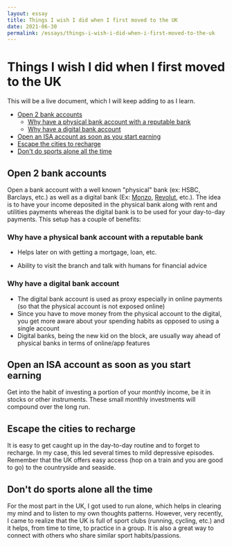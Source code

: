 ```yaml
---
layout: essay
title: Things I wish I did when I first moved to the UK
date: 2021-06-30
permalink: /essays/things-i-wish-i-did-when-i-first-moved-to-the-uk
---
```


# Things I wish I did when I first moved to the UK

This will be a live document, which I will keep adding to as I learn.

- [Open 2 bank accounts](#open-2-bank-accounts)
  - [Why have a physical bank account with a reputable bank](#why-have-a-physical-bank-account-with-a-reputable-bank)
  - [Why have a digital bank account](#why-have-a-digital-bank-account)
- [Open an ISA account as soon as you start earning](#open-an-isa-account-as-soon-as-you-start-earning)
- [Escape the cities to recharge](#escape-the-cities-to-recharge)
- [Don't do sports alone all the time](#dont-do-sports-alone-all-the-time)

## Open 2 bank accounts

Open a bank account with a well known "physical" bank (ex: HSBC, Barclays, etc.) as well as a digital bank (Ex: [Monzo](https://join.monzo.com/c/ygpphhl), [Revolut](https://revolut.com/referral/ahmadb0l!JUL2-22-AR), etc.). The idea is to have your income deposited in the physical bank along with rent and utilities payments whereas the digital bank is to be used for your day-to-day payments. This setup has a couple of benefits:

### Why have a physical bank account with a reputable bank

- Helps later on with getting a mortgage, loan, etc.

- Ability to visit the branch and talk with humans for financial advice

### Why have a digital bank account

- The digital bank account is used as proxy especially in online payments (so that the physical account is not exposed online)
- Since you have to move money from the physical account to the digital, you get more aware about your spending habits as opposed to using a single account
- Digital banks, being the new kid on the block, are usually way ahead of physical banks in terms of online/app features

## Open an ISA account as soon as you start earning

Get into the habit of investing a portion of your monthly income, be it in stocks or other instruments. These small monthly investments will compound over the long run.

## Escape the cities to recharge

It is easy to get caught up in the day-to-day routine and to forget to recharge. In my case, this led several times to mild depressive episodes. Remember that the UK offers easy access (hop on a train and you are good to go) to the countryside and seaside.

## Don't do sports alone all the time

For the most part in the UK, I got used to run alone, which helps in clearing my mind and to listen to my own thoughts patterns. However, very recently, I came to realize that the UK is full of sport clubs (running, cycling, etc.) and it helps, from time to time, to practice in a group. It is also a great way to connect with others who share similar sport habits/passions.
